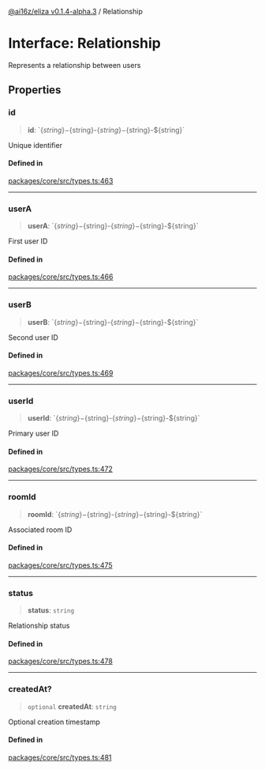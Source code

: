 [@ai16z/eliza v0.1.4-alpha.3](../index.md) / Relationship

# Interface: Relationship

Represents a relationship between users

## Properties

### id

> **id**: \`$\{string\}-$\{string\}-$\{string\}-$\{string\}-$\{string\}\`

Unique identifier

#### Defined in

[packages/core/src/types.ts:463](https://github.com/dreaminglucid/Eliza/blob/main/packages/core/src/types.ts#L463)

***

### userA

> **userA**: \`$\{string\}-$\{string\}-$\{string\}-$\{string\}-$\{string\}\`

First user ID

#### Defined in

[packages/core/src/types.ts:466](https://github.com/dreaminglucid/Eliza/blob/main/packages/core/src/types.ts#L466)

***

### userB

> **userB**: \`$\{string\}-$\{string\}-$\{string\}-$\{string\}-$\{string\}\`

Second user ID

#### Defined in

[packages/core/src/types.ts:469](https://github.com/dreaminglucid/Eliza/blob/main/packages/core/src/types.ts#L469)

***

### userId

> **userId**: \`$\{string\}-$\{string\}-$\{string\}-$\{string\}-$\{string\}\`

Primary user ID

#### Defined in

[packages/core/src/types.ts:472](https://github.com/dreaminglucid/Eliza/blob/main/packages/core/src/types.ts#L472)

***

### roomId

> **roomId**: \`$\{string\}-$\{string\}-$\{string\}-$\{string\}-$\{string\}\`

Associated room ID

#### Defined in

[packages/core/src/types.ts:475](https://github.com/dreaminglucid/Eliza/blob/main/packages/core/src/types.ts#L475)

***

### status

> **status**: `string`

Relationship status

#### Defined in

[packages/core/src/types.ts:478](https://github.com/dreaminglucid/Eliza/blob/main/packages/core/src/types.ts#L478)

***

### createdAt?

> `optional` **createdAt**: `string`

Optional creation timestamp

#### Defined in

[packages/core/src/types.ts:481](https://github.com/dreaminglucid/Eliza/blob/main/packages/core/src/types.ts#L481)
